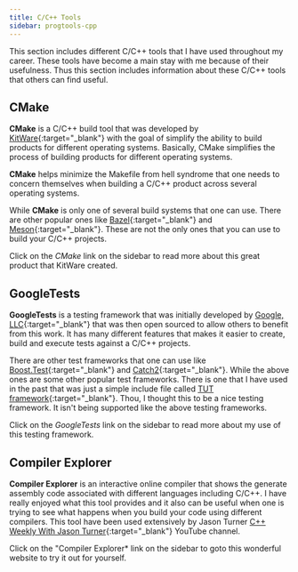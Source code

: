 ```yaml
---
title: C/C++ Tools
sidebar: progtools-cpp
---
```


This section includes different C/C++ tools that I have used throughout my career.  These tools have become
a main stay with me because of their usefulness.  Thus this section includes information about these C/C++
tools that others can find useful.

## CMake

**CMake** is a C/C++ build tool that was developed by [KitWare](https://www.kitware.com/){:target="_blank"}
with the goal of simplify the ability to build products for different operating systems.  Basically, CMake
simplifies the process of building products for different operating systems.

**CMake** helps minimize the Makefile from hell syndrome that one needs to concern themselves when building
a C/C++ product across several operating systems.

While **CMake** is only one of several build systems that one can use.  There are other popular ones like
[Bazel](https://bazel.build/){:target="_blank"} and [Meson](https://mesonbuild.com/){:target="_blank"}.
These are not the only ones that you can use to build your C/C++ projects.

Click on the *CMake* link on the sidebar to read more about this great product that KitWare created.

## GoogleTests

**GoogleTests** is a testing framework that was initially developed by
[Google, LLC](httsp://www.google.com/){:target="_blank"} that was then open sourced to allow others to
benefit from this work.  It has many different features that makes it easier to create, build and
execute tests against a C/C++ projects.

There are other test frameworks that one can use like
[Boost.Test](https://www.boost.org/doc/libs/1_86_0/libs/test/doc/html/index.html){:target="_blank"} and
[Catch2](https://github.com/catchorg/Catch2){:target="_blank"}.  While the above ones are some other popular
test frameworks.  There is one that I have used in the past that was just a simple include file called
[TUT framework](https://github.com/mrzechonek/tut-framework){:target="_blank"}.  Thou, I thought this to be
a nice testing framework.  It isn't being supported like the above testing frameworks.

Click on the *GoogleTests* link on the sidebar to read more about my use of this testing framework.

## Compiler Explorer

**Compiler Explorer** is an interactive online compiler that shows the generate assembly code associated with
different languages including C/C++.  I have really enjoyed what this tool provides and it also can be useful
when one is trying to see what happens when you build your code using different compilers.  This tool have
been used extensively by Jason Turner
[C++ Weekly With Jason Turner](https://www.youtube.com/channel/UCxHAlbZQNFU2LgEtiqd2Maw){:target="_blank"}
YouTube channel.

Click on the "Compiler Explorer* link on the sidebar to goto this wonderful website to try it out for
yourself.
